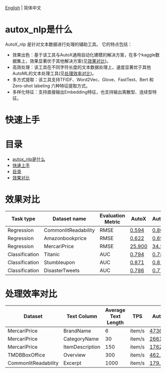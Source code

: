 [English](./README_EN.md) | 简体中文

# autox_nlp是什么
AutoX_nlp 是针对文本数据进行处理的辅助工具。
它的特点包括：
- 效果出色：基于该工具与AutoX通用自动化建模的解决方案，在多个kaggle数据集上，效果显著优于其他解决方案(见[效果对比](#效果对比))。
- 高效处理：该工具在不同字符长度的文本数据处理上，速度显著优于其他AutoML的文本处理工具(见[处理效率对比](#处理效率对比))。
- 多方式提取：该工具支持TFIDF、Word2Vec、Glove、FastText、Bert 和 Zero-shot labeling 六种特征提取方式。
- 多样化特征：支持直接输出Embedding特征，也支持输出离散型、连续型特征。
# 快速上手

# 目录
<!-- TOC -->

- [autox_nlp是什么](#autox_nlp是什么)
- [快速上手](#快速上手)
- [目录](#目录)
- [效果对比](#效果对比)

<!-- /TOC -->

# 效果对比
| Task type      | Dataset name         | Evaluation Metric | AutoX                                                                                                                                 | AutoGluon                                                                                            | H2o                                                                                                   |
|----------------|----------------------|-------------------|---------------------------------------------------------------------------------------------------------------------------------------|------------------------------------------------------------------------------------------------------|-------------------------------------------------------------------------------------------------------|
| Regression     | CommonlitReadability | RMSE              | [0.594](https://github.com/4paradigm/AutoX/blob/master/autox/autox_nlp/demo/CommonlitReadability/commonlit-readability-auto3ml.ipynb) | [0.804](https://www.kaggle.com/code/hengwdai/commonlit-readability-autogluon)                        | [0.998](https://www.kaggle.com/code/hengwdai/commonlit-readability-h2o)                               |
| Regression     | Amazonbookprice      | RMSE              | [0.622](https://github.com/4paradigm/AutoX/blob/master/autox/autox_nlp/demo/amazon-book-price/autox.ipynb)                            | [0.697](https://www.kaggle.com/hengwdai/amazon-book-price-autogluon)                                 | [0.705](https://www.kaggle.com/code/hengwdai/amazon-book-price-h2o/)                                  |
| Regression     | MercariPrice         | RMSE              | [25.900](https://github.com/4paradigm/AutoX/blob/master/autox/autox_nlp/demo/MercariPrice/mercariprice-auto3ml.ipynb)                 | [34.500](https://www.kaggle.com/code/hengwdai/mercariprice-autogluon)                                | [32.910](https://www.kaggle.com/code/hengwdai/mercariprice-h2o)                                       |
| Classification | Titanic              | AUC               | [0.794](https://github.com/4paradigm/AutoX/blob/master/autox/autox_nlp/demo/Titanic/titanic-auto3ml.ipynb)                            | [0.780](https://www.kaggle.com/code/sishihara/autogluon-tabular-for-titanic)                         | [0.768](https://www.kaggle.com/code/hengwdai/titanic-solution-with-basic-h2o)                         |
| Classification | Stumbleupon          | AUC               | [0.871](https://github.com/4paradigm/AutoX/blob/master/autox/autox_nlp/demo/Stumbleupon/stumbleupon-auto3ml.ipynb)                    | [0.810](https://github.com/4paradigm/AutoX/blob/master/demo/stumbleupon/autogluon_stumbleupon.ipynb) | [0.790](https://github.com/4paradigm/AutoX/blob/master/demo/stumbleupon/h2o_kaggle_stumbleupon.ipynb) |
| Classification | DisasterTweets       | AUC               | [0.786](https://github.com/4paradigm/AutoX/blob/master/autox/autox_nlp/demo/DisasterTweets/tweeter-auto3ml.ipynb)                     | [0.779](https://www.kaggle.com/hengwdai/tweeter-autogluon)                                           | [0.721](https://www.kaggle.com/code/hengwdai/tweeter-h2o)                                             |

# 处理效率对比

| Dataset              | Text Column     | Average Text Length | TPS    | AutoX                                                                                                                                   | AutoGluon                                                                                                                                | H2O                                                                                                                          |
|----------------------|-----------------|---------------------|--------|-----------------------------------------------------------------------------------------------------------------------------------------|------------------------------------------------------------------------------------------------------------------------------------------|------------------------------------------------------------------------------------------------------------------------------|
| MercariPrice         | BrandName       | 6                   | item/s | [4736.42](https://github.com/4paradigm/AutoX/blob/master/autox/autox_nlp/demo/MercariPrice/Efficiency/autox_fe-6-speed.ipynb)           | [141.06](https://github.com/4paradigm/AutoX/blob/master/autox/autox_nlp/demo/MercariPrice/Efficiency/autoglueon-6-speed.ipynb)           | [1940.45](https://github.com/4paradigm/AutoX/blob/master/autox/autox_nlp/demo/MercariPrice/Efficiency/h2o-6-speed.ipynb)     |
| MercariPrice         | CategoryName    | 30                  | item/s | [2661.58](https://github.com/4paradigm/AutoX/blob/master/autox/autox_nlp/demo/MercariPrice/Efficiency/autox_fe-30-speed.ipynb)          | [143.82](https://github.com/4paradigm/AutoX/blob/master/autox/autox_nlp/demo/MercariPrice/Efficiency/autoglueon-30-speed.ipynb)          | [1420.02](https://github.com/4paradigm/AutoX/blob/master/autox/autox_nlp/demo/MercariPrice/Efficiency/h2o-30-speed.ipynb)    |
| MercariPrice         | ItemDescription | 150                 | item/s | [1762.78](https://github.com/4paradigm/AutoX/blob/master/autox/autox_nlp/demo/MercariPrice/Efficiency/autox_fe-150-speed.ipynb)         | [125.41](https://github.com/4paradigm/AutoX/blob/master/autox/autox_nlp/demo/MercariPrice/Efficiency/autoglueon-150-speed.ipynb)         | [353.14](https://github.com/4paradigm/AutoX/blob/master/autox/autox_nlp/demo/MercariPrice/Efficiency/h2o-150-speed.ipynb)    |
| TMDBBoxOffice        | Overview        | 300                 | item/s | [462.96](https://github.com/4paradigm/AutoX/blob/master/autox/autox_nlp/demo/TMDBBoxOffice/Efficiency/autox_fe-300-speed.ipynb)         | [20.40](https://github.com/4paradigm/AutoX/blob/master/autox/autox_nlp/demo/TMDBBoxOffice/Efficiency/autoglueon-300-speed.ipynb)         | [194.55](https://github.com/4paradigm/AutoX/blob/master/autox/autox_nlp/demo/TMDBBoxOffice/Efficiency/h2o-300-speed.ipynb)   |
| CommonlitReadability | Excerpt         | 1000                | item/s | [179.15](https://github.com/4paradigm/AutoX/blob/master/autox/autox_nlp/demo/CommonlitReadability/Efficiency/autox_fe-1000-speed.ipynb) | [18.59](https://github.com/4paradigm/AutoX/blob/master/autox/autox_nlp/demo/CommonlitReadability/Efficiency/autoglueon-1000-speed.ipynb) | [58.46](https://github.com/4paradigm/AutoX/blob/master/autox/autox_nlp/demo/CommonlitReadability/Efficiency/h2o-speed.ipynb) |
